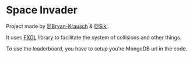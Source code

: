 # Space Invader

Project made by [@Bryan-Krausch](https://github.com/Bryan-Krausch) & [@Sik'](https://github.com/sikelio).

It uses [FXGL](https://github.com/AlmasB/FXGL) library to facilitate the system of collisions and other things.

To use the leaderboard, you have to setup you're MongoDB url in the code.
